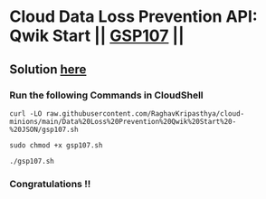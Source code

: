 # Cloud Data Loss Prevention API: Qwik Start || [GSP107](https://www.cloudskillsboost.google/focuses/600?parent=catalog) ||

## Solution [here](https://youtu.be/NGNYuBVhN6Y)

### Run the following Commands in CloudShell

```
curl -LO raw.githubusercontent.com/RaghavKripasthya/cloud-minions/main/Data%20Loss%20Prevention%20Qwik%20Start%20-%20JSON/gsp107.sh

sudo chmod +x gsp107.sh

./gsp107.sh
```

### Congratulations !!
